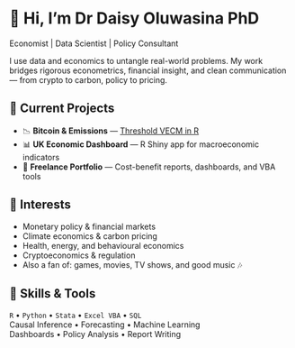 # 👋 Hi, I’m Dr Daisy Oluwasina PhD 
Economist | Data Scientist | Policy Consultant 

I use data and economics to untangle real-world problems. My work bridges rigorous econometrics, financial insight, and clean communication — from crypto to carbon, policy to pricing.

## 💼 Current Projects
- 📉 **Bitcoin & Emissions** — [Threshold VECM in R](https://github.com/daisyoluwasina/bitcoin-carbon-TVECM)
- 📊 **UK Economic Dashboard** — R Shiny app for macroeconomic indicators
- 🧾 **Freelance Portfolio** — Cost-benefit reports, dashboards, and VBA tools

## 🧠 Interests
- Monetary policy & financial markets
- Climate economics & carbon pricing
- Health, energy, and behavioural economics
- Cryptoeconomics & regulation
- Also a fan of: games, movies, TV shows, and good music 🎶

## 🔧 Skills & Tools
`R` • `Python` • `Stata` • `Excel VBA` • `SQL`  
Causal Inference • Forecasting • Machine Learning  
Dashboards • Policy Analysis • Report Writing

